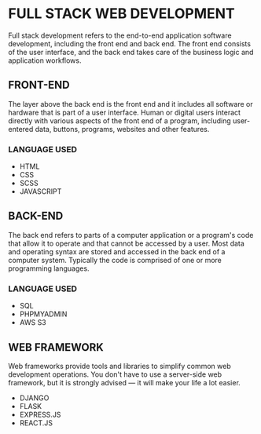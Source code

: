# FULL STACK WEB DEVELOPMENT
Full stack development refers to the end-to-end application software development, including the front end and back end. The front end consists of the user interface, and the back end takes care of the business logic and application workflows.

## FRONT-END
The layer above the back end is the front end and it includes all software or hardware that is part of a user interface. Human or digital users interact directly with various aspects of the front end of a program, including user-entered data, buttons, programs, websites and other features.
### LANGUAGE USED
- HTML
- CSS
- SCSS
- JAVASCRIPT
## BACK-END
The back end refers to parts of a computer application or a program's code that allow it to operate and that cannot be accessed by a user. Most data and operating syntax are stored and accessed in the back end of a computer system. Typically the code is comprised of one or more programming languages.
### LANGUAGE USED
- SQL
- PHPMYADMIN
- AWS S3
## WEB FRAMEWORK
Web frameworks provide tools and libraries to simplify common web development operations. You don't have to use a server-side web framework, but it is strongly advised — it will make your life a lot easier.
- DJANGO
- FLASK
- EXPRESS.JS
- REACT.JS
